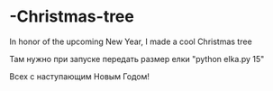 # -Christmas-tree
In honor of the upcoming New Year, I made a cool Christmas tree


Там нужно при запуске передать размер елки "python elka.py 15"

Всех с наступающим Новым Годом!
